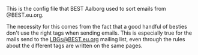 This is the config file that BEST Aalborg used to sort emails from @BEST.eu.org.

The necessity for this comes from the fact that a good handful of besties don't use the right tags when sending emails. This is especially true for the mails send to the LBGs@BEST.eu.org mailing list, even through the rules about the different tags are written on the same pages.
